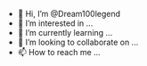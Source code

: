 - 👋 Hi, I’m @Dream100legend
- 👀 I’m interested in ...
- 🌱 I’m currently learning ...
- 💞️ I’m looking to collaborate on ...
- 📫 How to reach me ...

<!---
Dream100legend/Dream100legend is a ✨ special ✨ repository because its `README.md` (this file) appears on your GitHub profile.
You can click the Preview link to take a look at your changes.
--->
